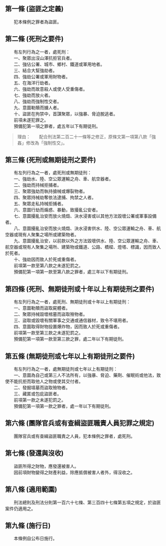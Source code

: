 第一條 (盜匪之定義)
-------------------
　　犯本條例之罪者為盜匪。  


第二條 (死刑之要件)
-------------------
　　有左列行為之一者，處死刑：  
　　一、聚眾出沒山澤抗拒官兵者。  
　　二、強佔公署、城市、鄉村、鐵道或軍用地者。  
　　三、結合大幫強劫者。  
　　四、強劫公署或軍用財物者。  
　　五、在海洋行劫者。  
　　六、強劫而故意殺人或使人受重傷者。  
　　七、強劫而放火者。  
　　八、強劫而強制性交者。  
　　九、意圖勒贖而擄人者。  
　　十、盜匪在拘禁中，首謀聚眾，以強暴、脅迫脫逃者。  
　　前項未遂犯罪之。  
　　預備犯第一項之罪者，處五年以下有期徒刑。  
> 理由：　　配合刑法第二百二十一條等之修正，原條文第一項第八款「強姦」修改為「強制性交」。



第三條 (死刑或無期徒刑之要件)
-----------------------------
　　有左列行為之一者，處死刑或無期徒刑：  
　　一、強劫水、陸、空公眾運輸之舟、車、航空器者。  
　　二、強劫而持械拒捕者。  
　　三、聚眾強劫而執持搶械或爆裂物者。  
　　四、聚眾持械劫奪依法逮捕、拘禁之人者。  
　　五、聚眾走私持械拒捕者。  
　　六、意圖行劫而煽惑、暴動，致擾亂公安者。  
　　七、意圖擾亂治安而放火燒燬、決水浸害或以其他方法毀壞公署或軍事設備者。  
　　八、意圖擾亂治安而放火燒燬、決水浸害供水、陸、空公眾運輸之舟、車、航空器或現有人聚集之場所或建築物者。  
　　九、意圖擾亂治安，以前款以外之方法毀壞供水、陸、空公眾運輸之舟、車、航空器或現有人聚集之場所、建築物或鐵道、公路、橋樑、燈塔、標識，因而致人於死者。  
　　十、強劫因而致人於死或重傷者。  
　　前項第一款至第八款之未遂犯罰之。  
　　預備犯第一項第一款至第八款之罪者，處三年以下有期徒刑。  


第四條 (死刑、無期徒刑或十年以上有期徒刑之要件)
-----------------------------------------------
　　有左列行為之一者，處死刑、無期徒刑或十年以上有期徒刑：  
　　一、意圖勒贖而盜取屍體者。  
　　二、聚眾持械毀壞棺墓而盜取殮物者。  
　　三、盜取或毀壞有關軍事之交通或通信器材，致令不堪用者。  
　　四、意圖取得財物投置爆炸物，因而致人於死或重傷者。  
　　前項第一款至第三款之未遂犯罰之。  
　　預備犯第一項第一款至第三款之罪，處二年以下有期徒刑。  


第五條 (無期徒刑或七年以上有期徒刑之要件)
-----------------------------------------
　　有左列行為之一者，處無期徒刑或七年以上有期徒刑：  
　　一、意圖為自己或第三人不法所有，以強暴、脅迫、藥劑、催眠術或他法，致使不能抗拒而取他人之物或使其交付者。  
　　二、發掘墳墓而盜取殮物者。  
　　三、藏匿或包庇盜匪者。  
　　前項第一款之未遂犯罰之。  
　　預備犯第一項第一款之罪者，處一年以下有期徒刑。  


第六條 (團隊官兵或有查緝盜匪職責人員犯罪之規定)
-----------------------------------------------
　　團隊官兵或有查緝盜匪職責之人員，犯本條例之罪者，處死刑。  


第七條 (發還與沒收)
-------------------
　　盜匪所得之財物，應發還被害人。  
　　因前項財物變得之財產利益，除應抵償被害人者外，得沒收之。  


第八條 (適用範圍)
-----------------
　　刑法總則及刑法分則第一百六十七條、第三百四十七條第五項之規定，於盜匪案件仍適用之。  


第九條 (施行日)
---------------
　　本條例自公布日施行。